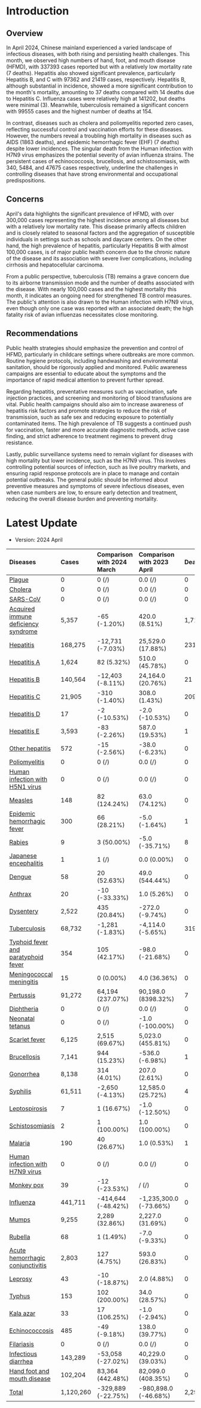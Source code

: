 
# Introduction

## Overview

In April 2024, Chinese mainland experienced a varied landscape of infectious diseases, with both rising and persisting health challenges. This month, we observed high numbers of hand, foot, and mouth disease (HFMD), with 337393 cases reported but with a relatively low mortality rate (7 deaths). Hepatitis also showed significant prevalence, particularly Hepatitis B, and C with 97362 and 21419 cases, respectively. Hepatitis B, although substantial in incidence, showed a more significant contribution to the month's mortality, amounting to 37 deaths compared with 14 deaths due to Hepatitis C. Influenza cases were relatively high at 141202, but deaths were minimal (3). Meanwhile, tuberculosis remained a significant concern with 99555 cases and the highest number of deaths at 154.

In contrast, diseases such as cholera and poliomyelitis reported zero cases, reflecting successful control and vaccination efforts for these diseases. However, the numbers reveal a troubling high mortality in diseases such as AIDS (1863 deaths), and epidemic hemorrhagic fever (EHF) (7 deaths) despite lower incidences. The singular death from the Human infection with H7N9 virus emphasizes the potential severity of avian influenza strains. The persistent cases of echinococcosis, brucellosis, and schistosomiasis, with 340, 5484, and 47675 cases respectively, underline the challenges in controlling diseases that have strong environmental and occupational predispositions.

## Concerns

April's data highlights the significant prevalence of HFMD, with over 300,000 cases representing the highest incidence among all diseases but with a relatively low mortality rate. This disease primarily affects children and is closely related to seasonal factors and the aggregation of susceptible individuals in settings such as schools and daycare centers. On the other hand, the high prevalence of hepatitis, particularly Hepatitis B with almost 100,000 cases, is of major public health concern due to the chronic nature of the disease and its association with severe liver complications, including cirrhosis and hepatocellular carcinoma.

From a public perspective, tuberculosis (TB) remains a grave concern due to its airborne transmission mode and the number of deaths associated with the disease. With nearly 100,000 cases and the highest mortality this month, it indicates an ongoing need for strengthened TB control measures. The public's attention is also drawn to the Human infection with H7N9 virus, even though only one case was reported with an associated death; the high fatality risk of avian influenzas necessitates close monitoring.

## Recommendations

Public health strategies should emphasize the prevention and control of HFMD, particularly in childcare settings where outbreaks are more common. Routine hygiene protocols, including handwashing and environmental sanitation, should be rigorously applied and monitored. Public awareness campaigns are essential to educate about the symptoms and the importance of rapid medical attention to prevent further spread.

Regarding hepatitis, preventative measures such as vaccination, safe injection practices, and screening and monitoring of blood transfusions are vital. Public health campaigns should also aim to increase awareness of hepatitis risk factors and promote strategies to reduce the risk of transmission, such as safe sex and reducing exposure to potentially contaminated items. The high prevalence of TB suggests a continued push for vaccination, faster and more accurate diagnostic methods, active case finding, and strict adherence to treatment regimens to prevent drug resistance.

Lastly, public surveillance systems need to remain vigilant for diseases with high mortality but lower incidence, such as the H7N9 virus. This involves controlling potential sources of infection, such as live poultry markets, and ensuring rapid response protocols are in place to manage and contain potential outbreaks. The general public should be informed about preventive measures and symptoms of severe infectious diseases, even when case numbers are low, to ensure early detection and treatment, reducing the overall disease burden and preventing mortality.


# Latest Update

- Version: 2024 April

 | Diseases                                                                             | Cases     | Comparison with 2024 March   | Comparison with 2023 April   | Deaths   | Comparison with 2024 March   | Comparison with 2023 April   |
|:-------------------------------------------------------------------------------------|:----------|:-----------------------------|:-----------------------------|:---------|:-----------------------------|:-----------------------------|
| [Plague](./Plague)                                                                   | 0         | 0 (/)                        | 0.0 (/)                      | 0        | 0 (/)                        | 0.0 (/)                      |
| [Cholera](./Cholera)                                                                 | 0         | 0 (/)                        | 0.0 (/)                      | 0        | 0 (/)                        | 0.0 (/)                      |
| [SARS-CoV](./SARS-CoV)                                                               | 0         | 0 (/)                        | 0.0 (/)                      | 0        | 0 (/)                        | 0.0 (/)                      |
| [Acquired immune deficiency syndrome](./Acquired-immune-deficiency-syndrome)   | 5,357     | -65 (-1.20%)                 | 420.0 (8.51%)                | 1,718    | -139 (-7.49%)                | -23.0 (-1.32%)               |
| [Hepatitis](./Hepatitis)                                                             | 168,275   | -12,731 (-7.03%)             | 25,529.0 (17.88%)            | 231      | 71 (44.38%)                  | 135.0 (140.62%)              |
| [Hepatitis A](./Hepatitis-A)                                                       | 1,624     | 82 (5.32%)                   | 510.0 (45.78%)               | 0        | -2 (-100.00%)                | 0.0 (/)                      |
| [Hepatitis B](./Hepatitis-B)                                                       | 140,564   | -12,403 (-8.11%)             | 24,164.0 (20.76%)            | 21       | -3 (-12.50%)                 | 2.0 (10.53%)                 |
| [Hepatitis C](./Hepatitis-C)                                                       | 21,905    | -310 (-1.40%)                | 308.0 (1.43%)                | 209      | 76 (57.14%)                  | 133.0 (175.00%)              |
| [Hepatitis D](./Hepatitis-D)                                                       | 17        | -2 (-10.53%)                 | -2.0 (-10.53%)               | 0        | 0 (/)                        | 0.0 (/)                      |
| [Hepatitis E](./Hepatitis-E)                                                       | 3,593     | -83 (-2.26%)                 | 587.0 (19.53%)               | 1        | 1 (/)                        | 0.0 (0.00%)                  |
| [Other hepatitis](./Other-hepatitis)                                               | 572       | -15 (-2.56%)                 | -38.0 (-6.23%)               | 0        | -1 (-100.00%)                | 0.0 (/)                      |
| [Poliomyelitis](./Poliomyelitis)                                                     | 0         | 0 (/)                        | 0.0 (/)                      | 0        | 0 (/)                        | 0.0 (/)                      |
| [Human infection with H5N1 virus](./Human-infection-with-H5N1-virus)         | 0         | 0 (/)                        | 0.0 (/)                      | 0        | 0 (/)                        | 0.0 (/)                      |
| [Measles](./Measles)                                                                 | 148       | 82 (124.24%)                 | 63.0 (74.12%)                | 0        | 0 (/)                        | 0.0 (/)                      |
| [Epidemic hemorrhagic fever](./Epidemic-hemorrhagic-fever)                       | 300       | 66 (28.21%)                  | -5.0 (-1.64%)                | 1        | 1 (/)                        | 0.0 (0.00%)                  |
| [Rabies](./Rabies)                                                                   | 9         | 3 (50.00%)                   | -5.0 (-35.71%)               | 8        | 2 (33.33%)                   | -3.0 (-27.27%)               |
| [Japanese encephalitis](./Japanese-encephalitis)                                   | 1         | 1 (/)                        | 0.0 (0.00%)                  | 0        | 0 (/)                        | 0.0 (/)                      |
| [Dengue](./Dengue)                                                                   | 58        | 20 (52.63%)                  | 49.0 (544.44%)               | 0        | 0 (/)                        | 0.0 (/)                      |
| [Anthrax](./Anthrax)                                                                 | 20        | -10 (-33.33%)                | 1.0 (5.26%)                  | 0        | 0 (/)                        | 0.0 (/)                      |
| [Dysentery](./Dysentery)                                                             | 2,522     | 435 (20.84%)                 | -272.0 (-9.74%)              | 0        | 0 (/)                        | 0.0 (/)                      |
| [Tuberculosis](./Tuberculosis)                                                       | 68,732    | -1,281 (-1.83%)              | -4,114.0 (-5.65%)            | 319      | 24 (8.14%)                   | -16.0 (-4.78%)               |
| [Typhoid fever and paratyphoid fever](./Typhoid-fever-and-paratyphoid-fever) | 354       | 105 (42.17%)                 | -98.0 (-21.68%)              | 0        | 0 (/)                        | 0.0 (/)                      |
| [Meningococcal meningitis](./Meningococcal-meningitis)                             | 15        | 0 (0.00%)                    | 4.0 (36.36%)                 | 0        | 0 (/)                        | 0.0 (/)                      |
| [Pertussis](./Pertussis)                                                             | 91,272    | 64,194 (237.07%)             | 90,198.0 (8398.32%)          | 7        | 7 (/)                        | 7.0 (/)                      |
| [Diphtheria](./Diphtheria)                                                           | 0         | 0 (/)                        | 0.0 (/)                      | 0        | 0 (/)                        | 0.0 (/)                      |
| [Neonatal tetanus](./Neonatal-tetanus)                                             | 0         | 0 (/)                        | -1.0 (-100.00%)              | 0        | 0 (/)                        | 0.0 (/)                      |
| [Scarlet fever](./Scarlet-fever)                                                   | 6,125     | 2,515 (69.67%)               | 5,023.0 (455.81%)            | 0        | 0 (/)                        | 0.0 (/)                      |
| [Brucellosis](./Brucellosis)                                                         | 7,141     | 944 (15.23%)                 | -536.0 (-6.98%)              | 1        | 1 (/)                        | 1.0 (/)                      |
| [Gonorrhea](./Gonorrhea)                                                             | 8,138     | 314 (4.01%)                  | 207.0 (2.61%)                | 0        | 0 (/)                        | 0.0 (/)                      |
| [Syphilis](./Syphilis)                                                               | 61,511    | -2,650 (-4.13%)              | 12,585.0 (25.72%)            | 4        | -3 (-42.86%)                 | 3.0 (300.00%)                |
| [Leptospirosis](./Leptospirosis)                                                     | 7         | 1 (16.67%)                   | -1.0 (-12.50%)               | 0        | 0 (/)                        | 0.0 (/)                      |
| [Schistosomiasis](./Schistosomiasis)                                                 | 2         | 1 (100.00%)                  | 1.0 (100.00%)                | 0        | 0 (/)                        | 0.0 (/)                      |
| [Malaria](./Malaria)                                                                 | 190       | 40 (26.67%)                  | 1.0 (0.53%)                  | 1        | 1 (/)                        | 1.0 (/)                      |
| [Human infection with H7N9 virus](./Human-infection-with-H7N9-virus)         | 0         | 0 (/)                        | 0.0 (/)                      | 0        | 0 (/)                        | 0.0 (/)                      |
| [Monkey pox](./Monkey-pox)                                                         | 39        | -12 (-23.53%)                | / (/)                        | 0        | 0 (/)                        | / (/)                        |
| [Influenza](./Influenza)                                                             | 441,711   | -414,644 (-48.42%)           | -1,235,300.0 (-73.66%)       | 0        | -3 (-100.00%)                | -31.0 (-100.00%)             |
| [Mumps](./Mumps)                                                                     | 9,255     | 2,289 (32.86%)               | 2,227.0 (31.69%)             | 0        | 0 (/)                        | 0.0 (/)                      |
| [Rubella](./Rubella)                                                                 | 68        | 1 (1.49%)                    | -7.0 (-9.33%)                | 0        | 0 (/)                        | 0.0 (/)                      |
| [Acute hemorrhagic conjunctivitis](./Acute-hemorrhagic-conjunctivitis)           | 2,803     | 127 (4.75%)                  | 593.0 (26.83%)               | 0        | 0 (/)                        | 0.0 (/)                      |
| [Leprosy](./Leprosy)                                                                 | 43        | -10 (-18.87%)                | 2.0 (4.88%)                  | 0        | 0 (/)                        | 0.0 (/)                      |
| [Typhus](./Typhus)                                                                   | 153       | 102 (200.00%)                | 34.0 (28.57%)                | 0        | 0 (/)                        | 0.0 (/)                      |
| [Kala azar](./Kala-azar)                                                           | 33        | 17 (106.25%)                 | -1.0 (-2.94%)                | 0        | 0 (/)                        | -1.0 (-100.00%)              |
| [Echinococcosis](./Echinococcosis)                                                   | 485       | -49 (-9.18%)                 | 138.0 (39.77%)               | 0        | 0 (/)                        | 0.0 (/)                      |
| [Filariasis](./Filariasis)                                                           | 0         | 0 (/)                        | 0.0 (/)                      | 0        | 0 (/)                        | 0.0 (/)                      |
| [Infectious diarrhea](./Infectious-diarrhea)                                       | 143,289   | -53,058 (-27.02%)            | 40,229.0 (39.03%)            | 0        | -1 (-100.00%)                | 0.0 (/)                      |
| [Hand foot and mouth disease](./Hand-foot-and-mouth-disease)                 | 102,204   | 83,364 (442.48%)             | 82,099.0 (408.35%)           | 0        | 0 (/)                        | 0.0 (/)                      |
| [Total](./Total)                                                                     | 1,120,260 | -329,889 (-22.75%)           | -980,898.0 (-46.68%)         | 2,290    | -39 (-1.67%)                 | 73.0 (3.29%)                 |

